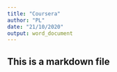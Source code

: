 ```yaml
---
title: "Coursera"
author: "PL"
date: "21/10/2020"
output: word_document
---
```


## This is a markdown file


